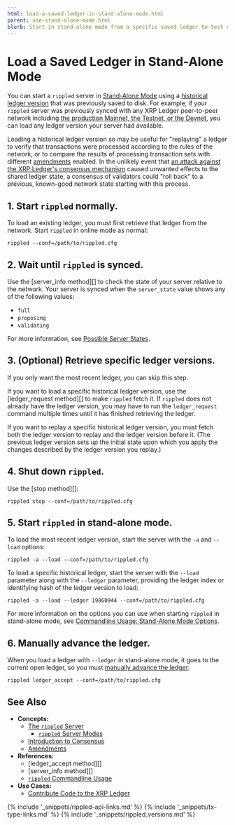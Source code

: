 ```yaml
---
html: load-a-saved-ledger-in-stand-alone-mode.html
parent: use-stand-alone-mode.html
blurb: Start in stand-alone mode from a specific saved ledger to test or replay transactions.
---
```

# Load a Saved Ledger in Stand-Alone Mode

You can start a `rippled` server in [Stand-Alone Mode](rippled-server-modes.html) using a [historical ledger version](ledgers.html) that was previously saved to disk. For example, if your `rippled` server was previously synced with any XRP Ledger peer-to-peer network including [the production Mainnet, the Testnet, or the Devnet](parallel-networks.html), you can load any ledger version your server had available.

Loading a historical ledger version so may be useful for "replaying" a ledger to verify that transactions were processed according to the rules of the network, or to compare the results of processing transaction sets with different [amendments](amendments.html) enabled. In the unlikely event that [an attack against the XRP Ledger's consensus mechanism](consensus-protections.html) caused unwanted effects to the shared ledger state, a consensus of validators could "roll back" to a previous, known-good network state starting with this process.

## 1. Start `rippled` normally.

To load an existing ledger, you must first retrieve that ledger from the network. Start `rippled` in online mode as normal:

```
rippled --conf=/path/to/rippled.cfg
```

## 2. Wait until `rippled` is synced.

Use the [server_info method][] to check the state of your server relative to the network. Your server is synced when the `server_state` value shows any of the following values:

* `full`
* `proposing`
* `validating`

For more information, see [Possible Server States](rippled-server-states.html).

## 3. (Optional) Retrieve specific ledger versions.

If you only want the most recent ledger, you can skip this step.

If you want to load a specific historical ledger version, use the [ledger_request method][] to make `rippled` fetch it. If `rippled` does not already have the ledger version, you may have to run the `ledger_request` command multiple times until it has finished retrieving the ledger.

If you want to replay a specific historical ledger version, you must fetch both the ledger version to replay and the ledger version before it. (The previous ledger version sets up the initial state upon which you apply the changes described by the ledger version you replay.)

## 4. Shut down `rippled`.

Use the [stop method][]:

```
rippled stop --conf=/path/to/rippled.cfg
```

## 5. Start `rippled` in stand-alone mode.

To load the most recent ledger version, start the server with the `-a` and `--load` options:

```
rippled -a --load --conf=/path/to/rippled.cfg
```

To load a specific historical ledger, start the server with the `--load` parameter along with the `--ledger` parameter, providing the ledger index or identifying hash of the ledger version to load:

```
rippled -a --load --ledger 19860944 --conf=/path/to/rippled.cfg
```

For more information on the options you can use when starting `rippled` in stand-alone mode, see [Commandline Usage: Stand-Alone Mode Options](commandline-usage.html#stand-alone-mode-options).

## 6. Manually advance the ledger.

When you load a ledger with `--ledger` in stand-alone mode, it goes to the current open ledger, so you must [manually advance the ledger](advance-the-ledger-in-stand-alone-mode.html):

```
rippled ledger_accept --conf=/path/to/rippled.cfg
```


## See Also

- **Concepts:**
    - [The `rippled` Server](the-rippled-server.html)
        - [`rippled` Server Modes](rippled-server-modes.html)
    - [Introduction to Consensus](intro-to-consensus.html)
    - [Amendments](amendments.html)
- **References:**
    - [ledger_accept method][]
    - [server_info method][]
    - [`rippled` Commandline Usage](commandline-usage.html)
- **Use Cases:**
    - [Contribute Code to the XRP Ledger](contribute-code.html)

<!--{# common link defs #}-->
{% include '_snippets/rippled-api-links.md' %}
{% include '_snippets/tx-type-links.md' %}
{% include '_snippets/rippled_versions.md' %}
